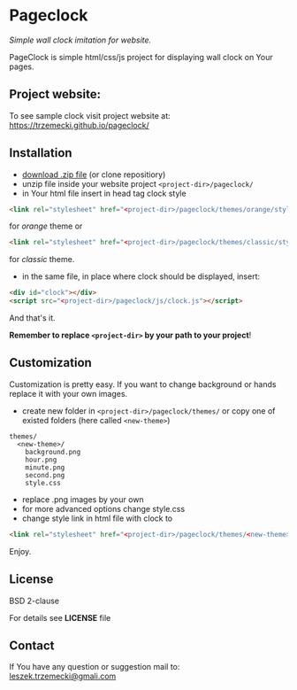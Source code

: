 # Pageclock
*Simple wall clock imitation for website.*

PageClock is simple html/css/js project for displaying wall clock on Your pages.

## Project website:

To see sample clock visit project website at: https://trzemecki.github.io/pageclock/

## Installation

- [download .zip file](https://github.com/trzemecki/pageclock/zipball/master) (or clone repositiory)
- unzip file inside your website project `<project-dir>/pageclock/`
- in Your html file insert in head tag clock style

```html
<link rel="stylesheet" href="<project-dir>/pageclock/themes/orange/style.css">
```

for *orange* theme or

```html
<link rel="stylesheet" href="<project-dir>/pageclock/themes/classic/style.css">
```

for *classic* theme. 

- in the same file, in place where clock should be displayed, insert:

```html
<div id="clock"></div>
<script src="<project-dir>/pageclock/js/clock.js"></script>
```

And that's it.

**Remember to replace `<project-dir>` by your path to your project**!

## Customization

Customization is pretty easy. If you want to change background or hands replace it with your own images.
- create new folder in `<project-dir>/pageclock/themes/` or copy one of existed folders (here called `<new-theme>`)

```
themes/
  <new-theme>/
    background.png
    hour.png
    minute.png
    second.png
    style.css
```
- replace .png images by your own
- for more advanced options change style.css
- change style link in html file with clock to

```html
<link rel="stylesheet" href="<project-dir>/pageclock/themes/<new-theme>/style.css">
```

Enjoy.

## License
BSD 2-clause

For details see **LICENSE** file

## Contact
If You have any question or suggestion mail to: leszek.trzemecki@gmali.com
